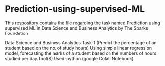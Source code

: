 # Prediction-using-supervised-ML
This respository contains the file regarding the task named Prediction using supervised ML in Data Science and Business Analytics by The Sparks Foundation

Data Science and Business Analytics Task-1 (Predict the percentage of an student based on the no. of study hours) Using simple linear regression model, forecasting the marks of a student based on the numbers of hours studied per day.Tool(S) Used-python (google Colab Notebook)
